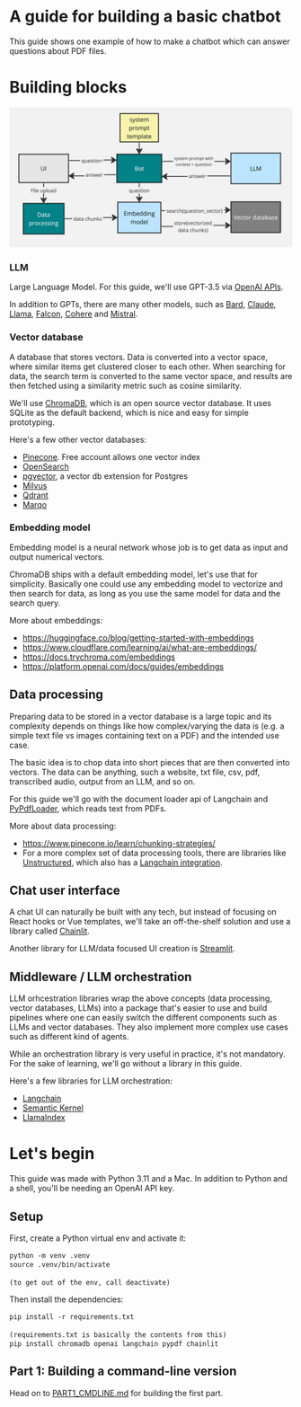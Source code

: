 # A guide for building a basic chatbot

This guide shows one example of how to make a chatbot which can answer questions about PDF files.

# Building blocks

![img/bot_structure.jpg](img/bot_structure.jpg)

### LLM

Large Language Model. For this guide, we'll use GPT-3.5 via [OpenAI APIs](https://platform.openai.com/docs/api-reference).

In addition to GPTs, there are many other models, such as [Bard](https://bard.google.com), [Claude](https://www.anthropic.com/product), [Llama](https://ai.meta.com/llama/), [Falcon](https://falconllm.tii.ae/), [Cohere](https://cohere.com/) and [Mistral](https://mistral.ai/news/announcing-mistral-7b/).

### Vector database

A database that stores vectors. Data is converted into a vector space, where similar items get clustered closer to each other. When searching for data, the search term is converted to the same vector space, and results are then fetched using a similarity metric such as cosine similarity.

We'll use [ChromaDB](https://docs.trychroma.com/), which is an open source vector database. It uses SQLite as the default backend, which is nice and easy for simple prototyping.

Here's a few other vector databases:

- [Pinecone](https://www.pinecone.io/). Free account allows one vector index
- [OpenSearch](https://opensearch.org/platform/search/vector-database.html)
- [pgvector](https://github.com/pgvector/pgvector), a vector db extension for Postgres
- [Milvus](https://milvus.io/)
- [Qdrant](https://qdrant.tech/)
- [Marqo](https://www.marqo.ai/)

### Embedding model

Embedding model is a neural network whose job is to get data as input and output numerical vectors.

ChromaDB ships with a default embedding model, let's use that for simplicity. Basically one could use any embedding model to vectorize and then search for data, as long as you use the same model for data and the search query.

More about embeddings:

- https://huggingface.co/blog/getting-started-with-embeddings
- https://www.cloudflare.com/learning/ai/what-are-embeddings/
- https://docs.trychroma.com/embeddings
- https://platform.openai.com/docs/guides/embeddings

## Data processing

Preparing data to be stored in a vector database is a large topic and its complexity depends on things like how complex/varying the data is (e.g. a simple text file vs images containing text on a PDF) and the intended use case.

The basic idea is to chop data into short pieces that are then converted into vectors. The data can be anything, such a website, txt file, csv, pdf, transcribed audio, output from an LLM, and so on.

For this guide we'll go with the document loader api of Langchain and [PyPdfLoader](https://python.langchain.com/docs/modules/data_connection/document_loaders/pdf), which reads text from PDFs.

More about data processing:

- https://www.pinecone.io/learn/chunking-strategies/
- For a more complex set of data processing tools, there are libraries like [Unstructured](https://unstructured.io/), which also has a [Langchain integration](https://python.langchain.com/docs/integrations/providers/unstructured).

## Chat user interface

A chat UI can naturally be built with any tech, but instead of focusing on React hooks or Vue templates, we'll take an off-the-shelf solution and use a library called [Chainlit](https://docs.chainlit.io/get-started/overview).

Another library for LLM/data focused UI creation is [Streamlit](https://streamlit.io/).

## Middleware / LLM orchestration

LLM orhcestration libraries wrap the above concepts (data processing, vector databases, LLMs) into a package that's easier to use and build pipelines where one can easily switch the different components such as LLMs and vector databases. They also implement more complex use cases such as different kind of agents.

While an orchestration library is very useful in practice, it's not mandatory. For the sake of learning, we'll go without a library in this guide.

Here's a few libraries for LLM orchestration:

- [Langchain](https://python.langchain.com/docs/get_started/introduction)
- [Semantic Kernel](https://github.com/microsoft/semantic-kernel)
- [LlamaIndex](https://www.llamaindex.ai/)

# Let's begin

This guide was made with Python 3.11 and a Mac. In addition to Python and a shell, you'll be needing an OpenAI API key.

## Setup

First, create a Python virtual env and activate it:

```
python -m venv .venv
source .venv/bin/activate

(to get out of the env, call deactivate)
```

Then install the dependencies:

```
pip install -r requirements.txt

(requirements.txt is basically the contents from this)
pip install chromadb openai langchain pypdf chainlit
```

## Part 1: Building a command-line version

Head on to [PART1_CMDLINE.md](PART1_CMDLINE.md) for building the first part.
